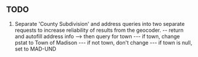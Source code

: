 ## TODO
1. Separate 'County Subdivision' and address queries into two separate requests to increase reliability of results from the geocoder.
-- return and autofill address info --> then query for town
--- if town, change pstat to Town of Madison
--- if not town, don't change
--- if town is null, set to MAD-UND
